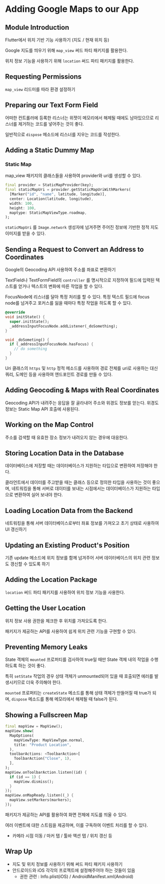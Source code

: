 # Adding Google Maps to our App

## Module Introduction

Flutter에서 위치 기반 기능 사용하기 (지도 / 현재 위치 등)

Google 지도를 띄우기 위해 `map_view` 써드 파티 패키지를 활용한다.

위치 정보 기능을 사용하기 위해 `location` 써드 파티 패키지를 활용한다.

## Requesting Permissions

`map_view` 리드미를 따라 환경 설정하기

## Preparing our Text Form Field

어떠한 컨트롤러에 등록한 리스너는 위젯이 메모리에서 해제될 때에도 남아있으므로 리스너를 제거하는 코드를 넣어주는 것이 좋다.

일반적으로 `dispose` 메소드에 리스너를 지우는 코드를 작성한다. 

## Adding a Static Dummy Map

### Static Map

map_view 패키지의 클래스들을 사용하여 provider와 uri를 생성할 수 있다.

```dart
final provider = StaticMapProvider(key);
final staticMapUri = provider.getStaticMapUriWithMarkers(
  [Marker("id", "name", latitude, longitude)], 
  center: Location(latitude, longitude), 
  width: 100, 
  height: 100, 
  maptype: StaticMapViewType.roadmap,
);
```

`staticMapUri` 를 `Image.network` 생성자에 넘겨주면 주어진 정보에 기반한 정적 지도 이미지를 받을 수 있다.

## Sending a Request to Convert an Address to Coordinates

Google의 Geocoding API 사용하여 주소를 좌표로 변환하기

TextField나 TextFormField의 `controller` 를 명시적으로 지정하여 필드에 입력된 텍스트를 얻거나 텍스트의 변화에 따른 작업을 할 수 있다.

FocusNode에 리스너를 달아 특정 처리를 할 수 있다. 특정 텍스트 필드에 focus node를 넘겨주고 포커스를 잃을 때마다 특정 작업을 하도록 할 수 있다.

```dart
@override
void initState() {
  super.initState();
  _addressInputFocusNode.addListener(_doSomething);
}

void _doSometing() {
  if (_addressInputFocusNode.hasFocus) {
    // do something
  }
}
```

Uri 클래스의 `https` 및 `http` 정적 메소드를 사용하여 경로 전체를 uri로 사용하는 대신 쿼리, 도메인 등을 사용하여 엔드포인트 경로를 만들 수 있다.

## Adding Geocoding & Maps with Real Coordinates

Geocoding API가 내려주는 응답을 잘 골라내어 주소와 위경도 정보를 얻는다. 위경도 정보는 Static Map API 호출에 사용된다.

## Working on the Map Control

주소를 검색할 때 유효한 장소 정보가 내려오지 않는 경우에 대응한다.

## Storing Location Data in the Database

데이터베이스에 저장할 때는 데이터베이스가 지원하는 타입으로 변환하여 저장해야 한다.

클라언트에서 데이터를 주고받을 때는 클래스 등으로 정의한 타입을 사용하는 것이 좋으며, 네트워킹을 통해 서버로 데이터를 보내는 시점에서는 데이터베이스가 지원하는 타입으로 변환하여 실어 보내야 한다.

## Loading Location Data from the Backend

네트워킹을 통해 서버 데이터베이스로부터 좌표 정보를 가져오고 초기 상태로 사용하여 UI 갱신하기

## Updating an Existing Product's Position

기존 update 메소드에 위치 정보를 함께 넘겨주어 서버 데이터베이스의 위치 관련 정보도 갱신할 수 있도록 하기

## Adding the Location Package

`location` 써드 파티 패키지를 사용하여 위치 정보 기능을 사용한다.

## Getting the User Location

위치 정보 사용 권한을 체크한 후 위치를 가져오도록 한다.

패키지가 제공하는 API를 사용하여 쉽게 위치 관련 기능을 구현할 수 있다.

## Preventing Memory Leaks

State 객체의 `mounted` 프로퍼티를 검사하여 true일 때만 State 객체 내의 작업을 수행하도록 하는 것이 좋다.

특히 `setState` 작업의 경우 상태 객체가 unmounted되어 있을 때 호출되면 에러를 발생시키므로 더욱 주의해야 한다.

`mounted` 프로퍼티는 `createState` 메소드를 통해 상태 객체가 만들어질 때 true가 되며, `dispose` 메소드를 통해 메모리에서 해제될 때 false가 된다.

## Showing a Fullscreen Map

```dart
final mapView = MapView();
mapView.show(
  MapOptions(
    mapViewType: MapViewType.normal,
    title: "Product Location",
  ),
  toolbarActions: <ToolbarAction>[
    ToolbarAction("Close", 1),
  ],
);
mapView.onToolbarAction.listen((id) {
  if (id == 1) {
    mapView.dismiss();
  }
});
mapView.onMapReady.listen((_) {
  mapView.setMarkers(markers);
});
```

패키지가 제공하는 API를 활용하여 화면 전체에 지도를 띄울 수 있다.

여러 이벤트에 대한 스트림을 제공하며, 이를 구독하여 이벤트 처리를 할 수 있다.

- 카메라 시점 이동 / 마커 탭 / 툴바 액션 탭 / 위치 갱신 등

## Wrap Up

- 지도 및 위치 정보를 사용하기 위해 써드 파티 패키지 사용하기
- 안드로이드와 iOS 각각의 프로젝트에 설정해주어야 하는 것들이 있음
  - 권한 관련 : Info.plist(iOS) / AndroidManifest.xml(Android)